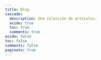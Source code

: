 ```yaml
---
title: Blog
cascade:
  description: Una colección de artículos.
  aside: true
  toc: true
  comments: true
aside: false
toc: false
comments: false
paginate: true
---
```


